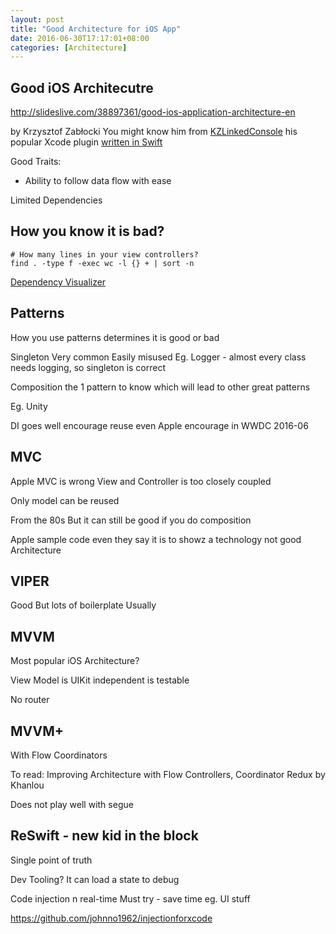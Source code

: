 ```yaml
---
layout: post
title: "Good Architecture for iOS App"
date: 2016-06-30T17:17:01+08:00
categories: [Architecture]
---
```


## Good iOS Architecutre

http://slideslive.com/38897361/good-ios-application-architecture-en

by Krzysztof Zabłocki 
You might know him from [KZLinkedConsole](https://github.com/krzysztofzablocki/KZLinkedConsole)
his popular Xcode plugin
[written in Swift](http://merowing.info/2015/12/writing-xcode-plugin-in-swift/)

Good Traits:

- Ability to follow data flow with ease

Limited Dependencies

## How you know it is bad?

    # How many lines in your view controllers?
    find . -type f -exec wc -l {} + | sort -n
    
[Dependency Visualizer](https://github.com/PaulTaykalo/objc-dependency-visualizer)


## Patterns

How you use patterns
determines it is good or bad

Singleton
Very common
Easily misused
Eg. Logger - almost every class needs logging, so singleton is correct

Composition
the 1 pattern to know
which will lead to other great patterns

Eg. Unity

DI goes well
encourage reuse
even Apple encourage in WWDC 2016-06


## MVC

Apple MVC is wrong
View and Controller is too closely coupled

Only model can be reused

From the 80s
But it can still be good
if you do composition

Apple sample code
even they say it is to showz a technology
not good Architecture

## VIPER

Good
But lots of boilerplate
Usually


## MVVM

Most popular iOS Architecture?

View Model
is UIKit independent
is testable

No router


## MVVM+

With
Flow Coordinators

To read: Improving Architecture with Flow Controllers, Coordinator Redux by Khanlou

Does not play well with segue


## ReSwift - new kid in the block

Single point of truth

Dev Tooling?
It can load a state to debug

Code injection n real-time
Must try - save time eg. UI stuff

https://github.com/johnno1962/injectionforxcode

